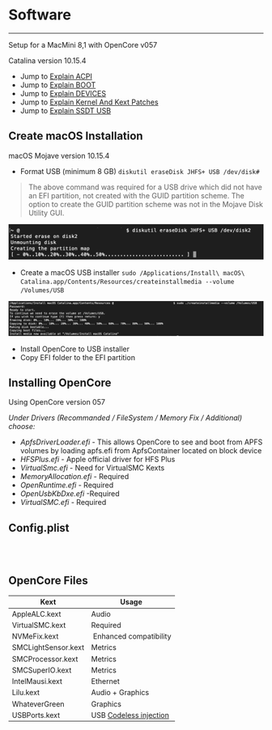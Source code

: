 # Software

---
Setup for a MacMini 8,1 with OpenCore v057

Catalina version 10.15.4

* Jump to [Explain ACPI](./config_explain_ACPI.md)
* Jump to [Explain BOOT](./config_explain_BOOT.md)
* Jump to [Explain DEVICES](./config_explain_DEVICES.md)
* Jump to [Explain Kernel And Kext Patches](./config_explain_KandKexTPatches.md)
* Jump to [Explain SSDT USB](./config_ssdt_usb.md)


## Create macOS Installation

macOS Mojave version 10.15.4
* Format USB (minimum 8 GB) `diskutil eraseDisk JHFS+ USB /dev/disk#`
> The above command was required for a USB drive which did not have an EFI partition, not created with the GUID partition scheme. The option to create the GUID partition scheme was not in the Mojave Disk Utility GUI.

![eraseDisk](./Images/Create_Boot_Erase01.jpg)

* Create a macOS USB installer `sudo /Applications/Install\ macOS\ Catalina.app/Contents/Resources/createinstallmedia --volume /Volumes/USB`

![createinstallmedia](./Images/Create_Boot_InstallMedia01.jpg)

* Install OpenCore to USB installer
* Copy EFI folder to the EFI partition

## Installing OpenCore

Using OpenCore version 057

_Under Drivers (Recommanded / FileSystem / Memory Fix / Additional) choose:_

* _ApfsDriverLoader.efi_ - This allows OpenCore to see and boot from APFS volumes by loading apfs.efi from ApfsContainer located on block device
* _HFSPlus.efi_ - Apple official driver for HFS Plus
* _VirtualSmc.efi_ - Need for VirtualSMC Kexts
* _MemoryAllocation.efi_ - Required
* _OpenRuntime.efi_ - Required
* _OpenUsbKbDxe.efi_ -Required
* _VirtualSMC.efi_ - Required

## Config.plist

```markup



```

## OpenCore Files

Kext | Usage
--- | ---
AppleALC.kext | Audio
VirtualSMC.kext | Required
NVMeFix.kext | Enhanced compatibility
SMCLightSensor.kext | Metrics
SMCProcessor.kext | Metrics
SMCSuperIO.kext | Metrics
IntelMausi.kext | Ethernet
Lilu.kext | Audio + Graphics
WhateverGreen | Graphics
USBPorts.kext | USB [Codeless injection](https://developer.apple.com/library/archive/documentation/Darwin/Conceptual/KEXTConcept/KEXTConceptAnatomy/kext_anatomy.html)
